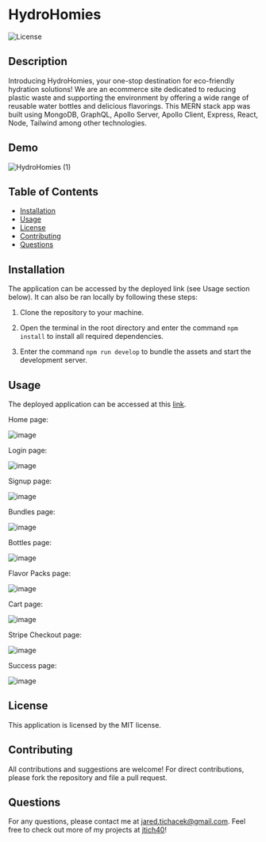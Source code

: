 # HydroHomies
![License](https://img.shields.io/badge/license-MIT-red.svg)

## Description

Introducing HydroHomies, your one-stop destination for eco-friendly hydration solutions! We are an ecommerce site dedicated to reducing plastic waste and supporting the environment by offering a wide range of reusable water bottles and delicious flavorings. This MERN stack app was built using MongoDB, GraphQL, Apollo Server, Apollo Client, Express, React, Node, Tailwind among other technologies.

## Demo

![HydroHomies (1)](https://github.com/jtich40/hydro-homies/assets/116316302/de131a8e-2912-4585-a04e-293ad897a63d)

## Table of Contents
* [Installation](#installation)
* [Usage](#usage)
* [License](#license)
* [Contributing](#contributing)
* [Questions](#questions)

## Installation

The application can be accessed by the deployed link (see Usage section below). It can also be ran locally by following these steps:

1. Clone the repository to your machine.

2. Open the terminal in the root directory and enter the command `npm install` to install all required dependencies.

3. Enter the command `npm run develop` to bundle the assets and start the development server.

## Usage

The deployed application can be accessed at this [link](https://hydrohomies.herokuapp.com/).

Home page:

![image](https://github.com/jtich40/hydro-homies/assets/116316302/a74e9162-f97b-4d7d-9a95-1c82e83886c7)

Login page:

![image](https://github.com/jtich40/hydro-homies/assets/116316302/d62d33cc-af2e-483b-b784-53f8fa6f75ac)

Signup page:

![image](https://github.com/jtich40/hydro-homies/assets/116316302/61ac39ef-86be-468d-8f4e-90c7b4a4794c)

Bundles page:

![image](https://github.com/jtich40/hydro-homies/assets/116316302/3097dd26-2ed7-4226-a15b-72c4e4b28bd8)

Bottles page:

![image](https://github.com/jtich40/hydro-homies/assets/116316302/3eb55e6c-3112-4f5c-964f-b4b6f9e2753a)

Flavor Packs page:

![image](https://github.com/jtich40/hydro-homies/assets/116316302/1c78b8ce-0897-4f1f-a257-feb797ac9b7f)

Cart page:

![image](https://github.com/jtich40/hydro-homies/assets/116316302/64704649-f9d1-49a2-92a7-4ba0095243b2)

Stripe Checkout page:

![image](https://github.com/jtich40/hydro-homies/assets/116316302/ea0d3683-0555-41ca-ae4e-155e62024654)

Success page:

![image](https://github.com/jtich40/hydro-homies/assets/116316302/b2b45070-ac65-4c96-989e-441d7686718b)

## License
  This application is licensed by the MIT license.
 
## Contributing
 
All contributions and suggestions are welcome! For direct contributions, please fork the repository and file a pull request.

## Questions

For any questions, please contact me at jared.tichacek@gmail.com. Feel free to check out more of my projects at [jtich40](https://github.com/jtich40)!

